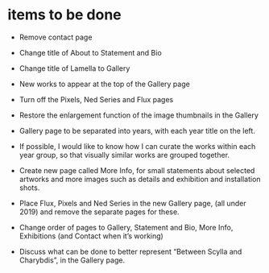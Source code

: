 # items to be done

* Remove contact page

* Change title of About to Statement and Bio

* Change title of Lamella to Gallery

* New works to appear at the top of the Gallery page

* Turn off the Pixels, Ned Series and Flux pages

* Restore the enlargement function of the image thumbnails in the Gallery

* Gallery page to be separated into years, with each year title on the left.

* If possible, I would like to know how I can curate the works within each year group, so that visually similar works are grouped together. 

* Create new page called More Info, for small statements about selected artworks and more images such as details and exhibition and installation shots.

* Place Flux, Pixels and Ned Series in the new Gallery page, (all under 2019) and remove the separate pages for these.

* Change order of pages to Gallery, Statement and Bio, More Info, Exhibitions (and Contact when it’s working)

* Discuss what can be done to better represent “Between Scylla and Charybdis”, in the Gallery page. 

